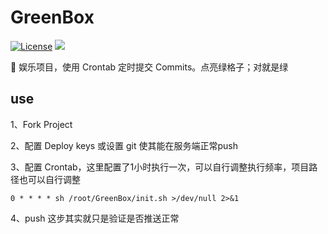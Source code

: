 # GreenBox

[![License](https://img.shields.io/packagist/l/inhere/console.svg)](LICENSE)
![](https://img.shields.io/badge/language-shell-green.svg)

 :game_die: 娱乐项目，使用 Crontab 定时提交 Commits。点亮绿格子；对就是绿
 
## use 

1、Fork Project

2、配置 Deploy keys 或设置 git 使其能在服务端正常push

3、配置 Crontab，这里配置了1小时执行一次，可以自行调整执行频率，项目路径也可以自行调整

    0 * * * * sh /root/GreenBox/init.sh >/dev/null 2>&1
    
4、push 这步其实就只是验证是否推送正常
    
    

    

